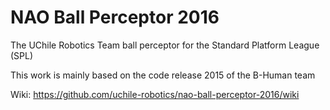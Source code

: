 # NAO Ball Perceptor 2016
The UChile Robotics Team ball perceptor for the Standard Platform League (SPL)

This work is mainly based on the code release 2015 of the B-Human team

Wiki: https://github.com/uchile-robotics/nao-ball-perceptor-2016/wiki
